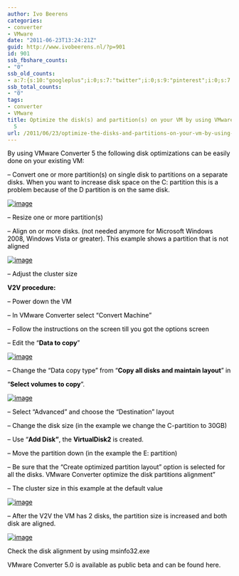 ```yaml
---
author: Ivo Beerens
categories:
- converter
- VMware
date: "2011-06-23T13:24:21Z"
guid: http://www.ivobeerens.nl/?p=901
id: 901
ssb_fbshare_counts:
- "0"
ssb_old_counts:
- a:7:{s:10:"googleplus";i:0;s:7:"twitter";i:0;s:9:"pinterest";i:0;s:7:"fbshare";i:0;s:8:"linkedin";i:0;s:6:"reddit";i:0;s:6:"tumblr";i:0;}
ssb_total_counts:
- "0"
tags:
- converter
- VMware
title: Optimize the disk(s) and partition(s) on your VM by using VMware Converter
  5
url: /2011/06/23/optimize-the-disks-and-partitions-on-your-vm-by-using-vmware-converter-5/
---
```


<font color="#000000">By using VMware Converter 5 the following disk optimizations can be easily done on your existing VM:</font>

<font color="#000000">– Convert one or more partition(s) on single disk to partitions on a separate disks. When you want to increase disk space on the C: partition this is a problem because of the D partition is on the same disk.</font>

[<font color="#000000">![image](http://localhost/wp-content/uploads/2011/06/image_thumb1.png "image")</font>](http://localhost/wp-content/uploads/2011/06/image1.png)

<font color="#000000">– Resize one or more partition(s)</font>

<font color="#000000">– Align on or more disks. (not needed anymore for Microsoft Windows 2008, Windows Vista or greater). This example shows a partition that is not aligned</font>

[<font color="#000000">![image](http://localhost/wp-content/uploads/2011/06/image_thumb2.png "image")</font>](http://localhost/wp-content/uploads/2011/06/image2.png)

<font color="#000000">– Adjust the cluster size</font>

<font color="#000000"></font>

**<font color="#000000"></font>**

**<font color="#000000">V2V procedure:</font>**

<font color="#000000">– Power down the VM</font>

<font color="#000000">– In VMware Converter select “Convert Machine”</font>

<font color="#000000">– Follow the instructions on the screen till you got the options screen</font>

<font color="#000000">– Edit the “**Data to copy**”</font>

[<font color="#000000">![image](http://localhost/wp-content/uploads/2011/06/image_thumb3.png "image")</font>](http://localhost/wp-content/uploads/2011/06/image3.png)

<font color="#000000">– Change the “Data copy type” from “**Copy all disks and maintain layout**” in </font>

<font color="#000000">“**Select volumes to copy**”. </font>

[<font color="#000000">![image](http://localhost/wp-content/uploads/2011/06/image_thumb4.png "image")</font>](http://localhost/wp-content/uploads/2011/06/image4.png)

<font color="#000000">– Select “Advanced” and choose the “Destination” layout</font>

<font color="#000000">– Change the disk size (in the example we change the C-partition to 30GB)</font>

<font color="#000000">– Use “**Add Disk”**, the **VirtualDisk2** is created. </font>

<font color="#000000">– Move the partition down (in the example the E: partition)</font>

<font color="#000000">– Be sure that the “Create optimized partition layout” option is selected for all the disks. VMware Converter optimize the disk partitions alignment”</font>

<font color="#000000">– The cluster size in this example at the default value</font>

[<font color="#000000">![image](http://localhost/wp-content/uploads/2011/06/image_thumb5.png "image")</font>](http://localhost/wp-content/uploads/2011/06/image5.png)

<font color="#000000">– After the V2V the VM has 2 disks, the partition size is increased and both disk are aligned.</font>

<font color="#000000"></font>

[<font color="#000000">![image](http://localhost/wp-content/uploads/2011/06/image_thumb6.png "image")</font>](http://localhost/wp-content/uploads/2011/06/image6.png)

<font color="#000000">Check the disk alignment by using msinfo32.exe</font>

<font color="#000000"> </font>

<font color="#000000"></font>

<font color="#000000">VMware Converter 5.0 is available as public beta and can be found </font><font color="#000000">here</font><font color="#000000">.</font>

<font color="#000000"></font>
